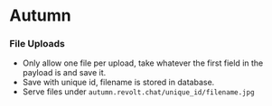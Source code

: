 # Autumn

### File Uploads

- Only allow one file per upload, take whatever the first field in the payload is and save it.
- Save with unique id, filename is stored in database.
- Serve files under `autumn.revolt.chat/unique_id/filename.jpg`
